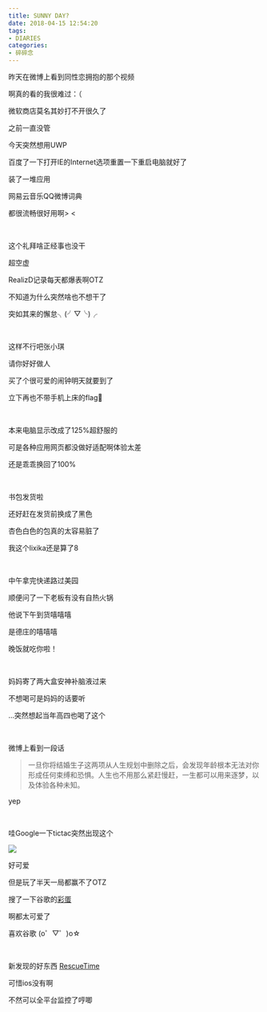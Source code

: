 ```yaml
---
title: SUNNY DAY?
date: 2018-04-15 12:54:20
tags: 
- DIARIES
categories: 
- 碎碎念
---
```

昨天在微博上看到同性恋拥抱的那个视频

啊真的看的我很难过：（

<!--more-->

微软商店莫名其妙打不开很久了

之前一直没管

今天突然想用UWP

百度了一下打开IE的Internet选项重置一下重启电脑就好了

装了一堆应用

网易云音乐QQ微博词典

都很流畅很好用啊> <

<br>

这个礼拜啥正经事也没干

超空虚

RealizD记录每天都爆表啊OTZ

不知道为什么突然啥也不想干了

突如其来的懈怠╮(╯▽╰)╭

<br>

这样不行吧张小琪

请你好好做人

买了个很可爱的闹钟明天就要到了

立下再也不带手机上床的flag🚩

<br>

本来电脑显示改成了125%超舒服的

可是各种应用网页都没做好适配啊体验太差

还是乖乖换回了100%

<br>

书包发货啦

还好赶在发货前换成了黑色

杏色白色的包真的太容易脏了

我这个lixika还是算了8

<br>

中午拿完快递路过美园

顺便问了一下老板有没有自热火锅

他说下午到货嘻嘻嘻

是德庄的嘻嘻嘻

晚饭就吃你啦！

<br>

妈妈寄了两大盒安神补脑液过来

不想喝可是妈妈的话要听

...突然想起当年高四也喝了这个

<br>

微博上看到一段话

>一旦你将结婚生子这两项从人生规划中删除之后，会发现年龄根本无法对你形成任何束缚和恐惧。人生也不用那么紧赶慢赶，一生都可以用来逐梦，以及体验各种未知。

yep

<br>

哇Google一下tictac突然出现这个

![](https://ws1.sinaimg.cn/large/50f91993gy1fqdelrwmn5j20lr0g6dge.jpg)

好可爱

但是玩了半天一局都赢不了OTZ

搜了一下谷歌的[彩蛋](https://www.zhihu.com/question/19909524?kNQqVafgAqWymAXv7YCYAw&ved=0CB8QFjACOFA&usg=AFQjCNETD2M2T5pHI9Zbc0tZfcN0ZtI_jw)

啊都太可爱了

喜欢谷歌 (o゜▽゜)o☆

<br>

新发现的好东西 [RescueTime](https://www.rescuetime.com)

可惜ios没有啊

不然可以全平台监控了哼唧